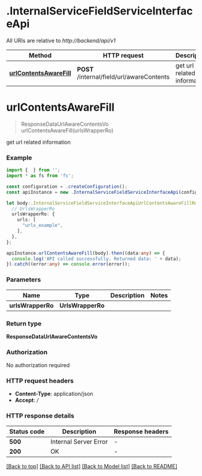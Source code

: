 # .InternalServiceFieldServiceInterfaceApi

All URIs are relative to *http://backend/api/v1*

Method | HTTP request | Description
------------- | ------------- | -------------
[**urlContentsAwareFill**](InternalServiceFieldServiceInterfaceApi.md#urlContentsAwareFill) | **POST** /internal/field/url/awareContents | get url related information


# **urlContentsAwareFill**
> ResponseDataUrlAwareContentsVo urlContentsAwareFill(urlsWrapperRo)

get url related information

### Example


```typescript
import {  } from '';
import * as fs from 'fs';

const configuration = .createConfiguration();
const apiInstance = new .InternalServiceFieldServiceInterfaceApi(configuration);

let body:.InternalServiceFieldServiceInterfaceApiUrlContentsAwareFillRequest = {
  // UrlsWrapperRo
  urlsWrapperRo: {
    urls: [
      "urls_example",
    ],
  },
};

apiInstance.urlContentsAwareFill(body).then((data:any) => {
  console.log('API called successfully. Returned data: ' + data);
}).catch((error:any) => console.error(error));
```


### Parameters

Name | Type | Description  | Notes
------------- | ------------- | ------------- | -------------
 **urlsWrapperRo** | **UrlsWrapperRo**|  |


### Return type

**ResponseDataUrlAwareContentsVo**

### Authorization

No authorization required

### HTTP request headers

 - **Content-Type**: application/json
 - **Accept**: */*


### HTTP response details
| Status code | Description | Response headers |
|-------------|-------------|------------------|
**500** | Internal Server Error |  -  |
**200** | OK |  -  |

[[Back to top]](#) [[Back to API list]](README.md#documentation-for-api-endpoints) [[Back to Model list]](README.md#documentation-for-models) [[Back to README]](README.md)


